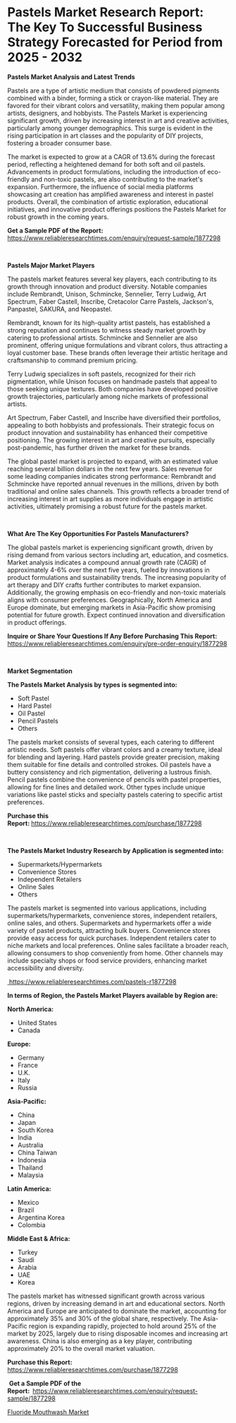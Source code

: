 <p><h1>Pastels Market Research Report: The Key To Successful Business Strategy Forecasted for Period from 2025 - 2032</h1></p><p><strong>Pastels Market Analysis and Latest Trends</strong></p>
<p><p>Pastels are a type of artistic medium that consists of powdered pigments combined with a binder, forming a stick or crayon-like material. They are favored for their vibrant colors and versatility, making them popular among artists, designers, and hobbyists. The Pastels Market is experiencing significant growth, driven by increasing interest in art and creative activities, particularly among younger demographics. This surge is evident in the rising participation in art classes and the popularity of DIY projects, fostering a broader consumer base.</p><p>The market is expected to grow at a CAGR of 13.6% during the forecast period, reflecting a heightened demand for both soft and oil pastels. Advancements in product formulations, including the introduction of eco-friendly and non-toxic pastels, are also contributing to the market's expansion. Furthermore, the influence of social media platforms showcasing art creation has amplified awareness and interest in pastel products. Overall, the combination of artistic exploration, educational initiatives, and innovative product offerings positions the Pastels Market for robust growth in the coming years.</p></p>
<p><strong>Get a Sample PDF of the Report:&nbsp;</strong> <a href="https://www.reliableresearchtimes.com/enquiry/request-sample/1877298?utm_campaign=2229&utm_medium=2&utm_source=Github&utm_content=ia&utm_term=07022025&utm_id=pastels">https://www.reliableresearchtimes.com/enquiry/request-sample/1877298</a></p>
<p>&nbsp;</p>
<p><strong>Pastels Major Market Players</strong></p>
<p><p>The pastels market features several key players, each contributing to its growth through innovation and product diversity. Notable companies include Rembrandt, Unison, Schmincke, Sennelier, Terry Ludwig, Art Spectrum, Faber Castell, Inscribe, Cretacolor Carre Pastels, Jackson's, Panpastel, SAKURA, and Neopastel.</p><p>Rembrandt, known for its high-quality artist pastels, has established a strong reputation and continues to witness steady market growth by catering to professional artists. Schmincke and Sennelier are also prominent, offering unique formulations and vibrant colors, thus attracting a loyal customer base. These brands often leverage their artistic heritage and craftsmanship to command premium pricing.</p><p>Terry Ludwig specializes in soft pastels, recognized for their rich pigmentation, while Unison focuses on handmade pastels that appeal to those seeking unique textures. Both companies have developed positive growth trajectories, particularly among niche markets of professional artists.</p><p>Art Spectrum, Faber Castell, and Inscribe have diversified their portfolios, appealing to both hobbyists and professionals. Their strategic focus on product innovation and sustainability has enhanced their competitive positioning. The growing interest in art and creative pursuits, especially post-pandemic, has further driven the market for these brands.</p><p>The global pastel market is projected to expand, with an estimated value reaching several billion dollars in the next few years. Sales revenue for some leading companies indicates strong performance: Rembrandt and Schmincke have reported annual revenues in the millions, driven by both traditional and online sales channels. This growth reflects a broader trend of increasing interest in art supplies as more individuals engage in artistic activities, ultimately promising a robust future for the pastels market.</p></p>
<p>&nbsp;</p>
<p><strong>What Are The Key Opportunities For Pastels Manufacturers?</strong></p>
<p><p>The global pastels market is experiencing significant growth, driven by rising demand from various sectors including art, education, and cosmetics. Market analysis indicates a compound annual growth rate (CAGR) of approximately 4-6% over the next five years, fueled by innovations in product formulations and sustainability trends. The increasing popularity of art therapy and DIY crafts further contributes to market expansion. Additionally, the growing emphasis on eco-friendly and non-toxic materials aligns with consumer preferences. Geographically, North America and Europe dominate, but emerging markets in Asia-Pacific show promising potential for future growth. Expect continued innovation and diversification in product offerings.</p></p>
<p><strong>Inquire or Share Your Questions If Any Before Purchasing This Report:</strong> <a href="https://www.reliableresearchtimes.com/enquiry/pre-order-enquiry/1877298?utm_campaign=2229&utm_medium=2&utm_source=Github&utm_content=ia&utm_term=07022025&utm_id=pastels">https://www.reliableresearchtimes.com/enquiry/pre-order-enquiry/1877298</a></p>
<p>&nbsp;</p>
<p><strong>Market Segmentation</strong></p>
<p><strong>The Pastels Market Analysis by types is segmented into:</strong></p>
<p><ul><li>Soft Pastel</li><li>Hard Pastel</li><li>Oil Pastel</li><li>Pencil Pastels</li><li>Others</li></ul></p>
<p><p>The pastels market consists of several types, each catering to different artistic needs. Soft pastels offer vibrant colors and a creamy texture, ideal for blending and layering. Hard pastels provide greater precision, making them suitable for fine details and controlled strokes. Oil pastels have a buttery consistency and rich pigmentation, delivering a lustrous finish. Pencil pastels combine the convenience of pencils with pastel properties, allowing for fine lines and detailed work. Other types include unique variations like pastel sticks and specialty pastels catering to specific artist preferences.</p></p>
<p><strong>Purchase this Report:&nbsp;</strong><a href="https://www.reliableresearchtimes.com/purchase/1877298?utm_campaign=2229&utm_medium=2&utm_source=Github&utm_content=ia&utm_term=07022025&utm_id=pastels">https://www.reliableresearchtimes.com/purchase/1877298</a></p>
<p>&nbsp;</p>
<p><strong>The Pastels Market Industry Research by Application is segmented into:</strong></p>
<p><ul><li>Supermarkets/Hypermarkets</li><li>Convenience Stores</li><li>Independent Retailers</li><li>Online Sales</li><li>Others</li></ul></p>
<p><p>The pastels market is segmented into various applications, including supermarkets/hypermarkets, convenience stores, independent retailers, online sales, and others. Supermarkets and hypermarkets offer a wide variety of pastel products, attracting bulk buyers. Convenience stores provide easy access for quick purchases. Independent retailers cater to niche markets and local preferences. Online sales facilitate a broader reach, allowing consumers to shop conveniently from home. Other channels may include specialty shops or food service providers, enhancing market accessibility and diversity.</p></p>
<p><a href="https://www.reliableresearchtimes.com/pastels-r1877298?utm_campaign=2229&utm_medium=2&utm_source=Github&utm_content=ia&utm_term=07022025&utm_id=pastels">&nbsp;https://www.reliableresearchtimes.com/pastels-r1877298</a></p>
<p><strong>In terms of Region, the Pastels Market Players available by Region are:</strong></p>
<p>
    <p> <strong> North America: </strong>
        <ul>
            <li>United States</li>
            <li>Canada</li>
        </ul>
        </p> 
    <p> <strong> Europe: </strong>
        <ul>
            <li>Germany</li>
            <li>France</li>
            <li>U.K.</li>
            <li>Italy</li>
            <li>Russia</li>
        </ul>
        </p> 
    <p> <strong> Asia-Pacific: </strong>
        <ul>
            <li>China</li>
            <li>Japan</li>
            <li>South Korea</li>
            <li>India</li>
            <li>Australia</li>
            <li>China Taiwan</li>
            <li>Indonesia</li>
            <li>Thailand</li>
            <li>Malaysia</li>
        </ul>
        </p> 
    <p> <strong> Latin America: </strong>
        <ul>
            <li>Mexico</li>
            <li>Brazil</li>
            <li>Argentina Korea</li>
            <li>Colombia</li>
        </ul>
        </p> 
    <p> <strong> Middle East & Africa: </strong>
        <ul>
            <li>Turkey</li>
            <li>Saudi</li>
            <li>Arabia</li>
            <li>UAE</li>
            <li>Korea</li>
        </ul>
    </p>
    </p>
<p><p>The pastels market has witnessed significant growth across various regions, driven by increasing demand in art and educational sectors. North America and Europe are anticipated to dominate the market, accounting for approximately 35% and 30% of the global share, respectively. The Asia-Pacific region is expanding rapidly, projected to hold around 25% of the market by 2025, largely due to rising disposable incomes and increasing art awareness. China is also emerging as a key player, contributing approximately 20% to the overall market valuation.</p></p>
<p><strong>Purchase this Report: </strong><a href="https://www.reliableresearchtimes.com/purchase/1877298?utm_campaign=2229&utm_medium=2&utm_source=Github&utm_content=ia&utm_term=07022025&utm_id=pastels">https://www.reliableresearchtimes.com/purchase/1877298</a></p>
<p>&nbsp;<strong>Get a Sample PDF of the Report:&nbsp;&nbsp;</strong><a href="https://www.reliableresearchtimes.com/enquiry/request-sample/1877298?utm_campaign=2229&utm_medium=2&utm_source=Github&utm_content=ia&utm_term=07022025&utm_id=pastels">https://www.reliableresearchtimes.com/enquiry/request-sample/1877298</a></p>
<p><strong></strong></p>
<p><p><a href="https://github.com/DianaWilson796/Market-Research-Report-List-1/blob/main/fluoride-mouthwash-market.md?utm_campaign=2229&utm_medium=2&utm_source=Github&utm_content=ia&utm_term=07022025&utm_id=pastels">Fluoride Mouthwash Market</a></p></p>
